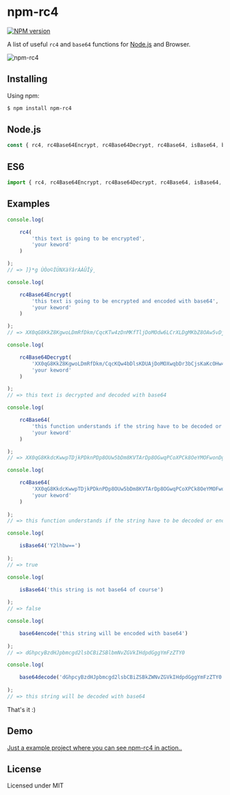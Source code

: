 # npm-rc4

[![NPM version](https://img.shields.io/npm/v/npm-rc4.svg?style=flat)](https://www.npmjs.com/package/npm-rc4)

A list of useful `rc4` and `base64` functions for [Node.js](https://nodejs.org) and Browser.

![npm-rc4](https://user-images.githubusercontent.com/6490641/82446373-7401b280-9a9e-11ea-835b-7f6a75c55f65.gif "npm-rc4")

## Installing

Using npm:

```bash
$ npm install npm-rc4
```

## Node.js

```js
const { rc4, rc4Base64Encrypt, rc4Base64Decrypt, rc4Base64, isBase64, base64encode, base64decode } = require('npm-rc4');
```

## ES6

```js
import { rc4, rc4Base64Encrypt, rc4Base64Decrypt, rc4Base64, isBase64, base64encode, base64decode } from 'npm-rc4';
```

## Examples

```js
console.log(

	rc4(
		'this text is going to be encrypted',
		'your keword'
	)

);
// => ]}*g ÙÒo©ÌÜNXàÝâ­rÀÀÛÎÿ¸

console.log(

	rc4Base64Encrypt(
		'this text is going to be encrypted and encoded with base64',
		'your keword'
	)

);
// => XX0qG8KkZ8KgwoLDmRfDkm/CqcKTw4zDnMKfTljDoMOdw6LCrXLDgMKbZ8OAw5vDjh3Dv8KCwrhWw51mXsK9wprDk8Kkw6UMfn7CvknCr24DN8KxdsOSwqFrwpQ=

console.log(

	rc4Base64Decrypt(
		'XX0qG8KkZ8KgwoLDmRfDkm/CqcKQw4bDlsKDUAjDoMOXwqbDr3bCjsKaKcOHw4zDlALDr8KCwrhWw4thTsO1w5/Dn8Kmw7kNLS4=',
		'your keword'
	)

);
// => this text is decrypted and decoded with base64

console.log(

	rc4Base64(
		'this function understands if the string have to be decoded or encoded with base64',
		'your keword'
	)

);
// => XX0qG8KkdcKwwpTDjkPDknPDp8OUw5bDm8KVTArDp8OGwqPCoXPCk8OeYMOFwonDgwXDrsOHwq8Cw45hVMO6w5/DlcKmw7wNO27DsR7CpH9Lc8K2dMOOwqA4w4TCicO4T8KHAzNlw4RvOsOvwp/DgSlgw6swwr3CpC1Swq14

console.log(

	rc4Base64(
		'XX0qG8KkdcKwwpTDjkPDknPDp8OUw5bDm8KVTArDp8OGwqPCoXPCk8OeYMOFwonDgwXDrsOHwq8Cw45hVMO6w5/DlcKmw7wNO27DsR7CpH9Lc8K2dMOOwqA4w4TCicO4T8KHAzNlw4RvOsOvwp/DgSlgw6swwr3CpC1Swq14',
		'your keword'
	)
	
);
// => this function understands if the string have to be decoded or encoded with base64

console.log(

	isBase64('Y2lhbw==')
	
);
// => true

console.log(

	isBase64('this string is not base64 of course')
	
);
// => false

console.log(

	base64encode('this string will be encoded with base64')
	
);
// => dGhpcyBzdHJpbmcgd2lsbCBiZSBlbmNvZGVkIHdpdGggYmFzZTY0

console.log(

	base64decode('dGhpcyBzdHJpbmcgd2lsbCBiZSBkZWNvZGVkIHdpdGggYmFzZTY0')
	
);
// => this string will be decoded with base64

```

That's it :)

## Demo

[Just a example project where you can see npm-rc4 in action..](https://passwordonce.com)

## License

Licensed under MIT
